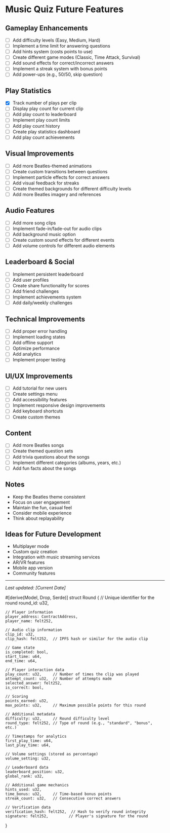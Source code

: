 # Music Quiz Future Features

## Gameplay Enhancements

- [ ] Add difficulty levels (Easy, Medium, Hard)
- [ ] Implement a time limit for answering questions
- [ ] Add hints system (costs points to use)
- [ ] Create different game modes (Classic, Time Attack, Survival)
- [ ] Add sound effects for correct/incorrect answers
- [ ] Implement a streak system with bonus points
- [ ] Add power-ups (e.g., 50/50, skip question)

## Play Statistics

- [x] Track number of plays per clip
- [ ] Display play count for current clip
- [ ] Add play count to leaderboard
- [ ] Implement play count limits
- [ ] Add play count history
- [ ] Create play statistics dashboard
- [ ] Add play count achievements

## Visual Improvements

- [ ] Add more Beatles-themed animations
- [ ] Create custom transitions between questions
- [ ] Implement particle effects for correct answers
- [ ] Add visual feedback for streaks
- [ ] Create themed backgrounds for different difficulty levels
- [ ] Add more Beatles imagery and references

## Audio Features

- [ ] Add more song clips
- [ ] Implement fade-in/fade-out for audio clips
- [ ] Add background music option
- [ ] Create custom sound effects for different events
- [ ] Add volume controls for different audio elements

## Leaderboard & Social

- [ ] Implement persistent leaderboard
- [ ] Add user profiles
- [ ] Create share functionality for scores
- [ ] Add friend challenges
- [ ] Implement achievements system
- [ ] Add daily/weekly challenges

## Technical Improvements

- [ ] Add proper error handling
- [ ] Implement loading states
- [ ] Add offline support
- [ ] Optimize performance
- [ ] Add analytics
- [ ] Implement proper testing

## UI/UX Improvements

- [ ] Add tutorial for new users
- [ ] Create settings menu
- [ ] Add accessibility features
- [ ] Implement responsive design improvements
- [ ] Add keyboard shortcuts
- [ ] Create custom themes

## Content

- [ ] Add more Beatles songs
- [ ] Create themed question sets
- [ ] Add trivia questions about the songs
- [ ] Implement different categories (albums, years, etc.)
- [ ] Add fun facts about the songs

## Notes

- Keep the Beatles theme consistent
- Focus on user engagement
- Maintain the fun, casual feel
- Consider mobile experience
- Think about replayability

## Ideas for Future Development

- Multiplayer mode
- Custom quiz creation
- Integration with music streaming services
- AR/VR features
- Mobile app version
- Community features

---

_Last updated: [Current Date]_

#[derive(Model, Drop, Serde)]
struct Round {
// Unique identifier for the round
round_id: u32,

    // Player information
    player_address: ContractAddress,
    player_name: felt252,

    // Audio clip information
    clip_id: u32,
    clip_hash: felt252,  // IPFS hash or similar for the audio clip

    // Game state
    is_completed: bool,
    start_time: u64,
    end_time: u64,

    // Player interaction data
    play_count: u32,     // Number of times the clip was played
    attempt_count: u32,  // Number of attempts made
    selected_answer: felt252,
    is_correct: bool,

    // Scoring
    points_earned: u32,
    max_points: u32,     // Maximum possible points for this round

    // Additional metadata
    difficulty: u32,     // Round difficulty level
    round_type: felt252, // Type of round (e.g., "standard", "bonus", etc.)

    // Timestamps for analytics
    first_play_time: u64,
    last_play_time: u64,

    // Volume settings (stored as percentage)
    volume_setting: u32,

    // Leaderboard data
    leaderboard_position: u32,
    global_rank: u32,

    // Additional game mechanics
    hints_used: u32,
    time_bonus: u32,     // Time-based bonus points
    streak_count: u32,   // Consecutive correct answers

    // Verification data
    verification_hash: felt252,  // Hash to verify round integrity
    signature: felt252,         // Player's signature for the round

}
